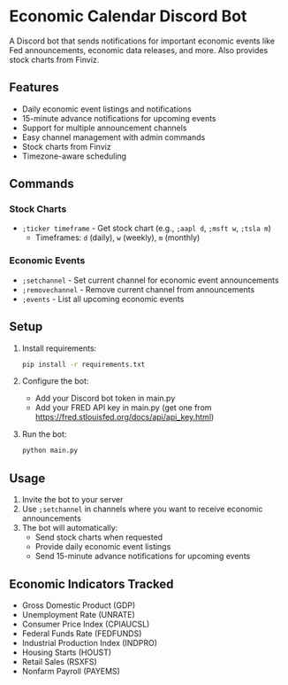 # Economic Calendar Discord Bot

A Discord bot that sends notifications for important economic events like Fed announcements, economic data releases, and more. Also provides stock charts from Finviz.

## Features

- Daily economic event listings and notifications
- 15-minute advance notifications for upcoming events
- Support for multiple announcement channels
- Easy channel management with admin commands
- Stock charts from Finviz
- Timezone-aware scheduling

## Commands

### Stock Charts
- `;ticker timeframe` - Get stock chart (e.g., `;aapl d`, `;msft w`, `;tsla m`)
  - Timeframes: `d` (daily), `w` (weekly), `m` (monthly)

### Economic Events
- `;setchannel` - Set current channel for economic event announcements
- `;removechannel` - Remove current channel from announcements
- `;events` - List all upcoming economic events

## Setup

1. Install requirements:
    ```bash
    pip install -r requirements.txt
    ```

2. Configure the bot:
   - Add your Discord bot token in main.py
   - Add your FRED API key in main.py (get one from https://fred.stlouisfed.org/docs/api/api_key.html)

3. Run the bot:
    ```bash
    python main.py
    ```

## Usage

1. Invite the bot to your server
2. Use `;setchannel` in channels where you want to receive economic announcements
3. The bot will automatically:
   - Send stock charts when requested
   - Provide daily economic event listings
   - Send 15-minute advance notifications for upcoming events

## Economic Indicators Tracked

- Gross Domestic Product (GDP)
- Unemployment Rate (UNRATE)
- Consumer Price Index (CPIAUCSL)
- Federal Funds Rate (FEDFUNDS)
- Industrial Production Index (INDPRO)
- Housing Starts (HOUST)
- Retail Sales (RSXFS)
- Nonfarm Payroll (PAYEMS)
